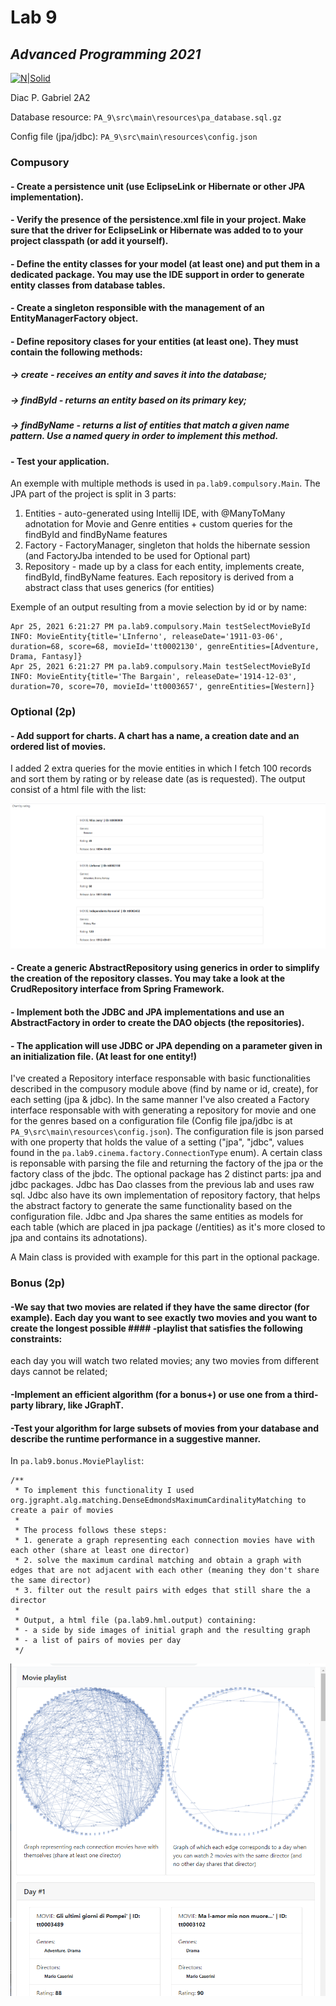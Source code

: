 
# Lab 9
## _Advanced Programming 2021_
[![N|Solid](https://plati-taxe.uaic.ro/img/logo-retina1.png)](https://www.info.uaic.ro/)

Diac P. Gabriel
2A2

Database resource: `PA_9\src\main\resources\pa_database.sql.gz`

Config file (jpa/jdbc): `PA_9\src\main\resources\config.json`

### Compusory

#### - Create a persistence unit (use EclipseLink or Hibernate or other JPA implementation).
#### - Verify the presence of the persistence.xml file in your project. Make sure that the driver for EclipseLink or Hibernate was added to to your project classpath (or add it yourself).
#### - Define the entity classes for your model (at least one) and put them in a dedicated package. You may use the IDE support in order to generate entity classes from database tables.
#### - Create a singleton responsible with the management of an EntityManagerFactory object.
#### - Define repository clases for your entities (at least one). They must contain the following methods:
##### -> create - receives an entity and saves it into the database;
##### -> findById - returns an entity based on its primary key;
##### -> findByName - returns a list of entities that match a given name pattern. Use a named query in order to implement this method.
#### - Test your application.

   An exemple with multiple methods is used in `pa.lab9.compulsory.Main`. The JPA part of the project is split in 3 parts: 
   1. Entities - auto-generated using Intellij IDE, with @ManyToMany adnotation for Movie and Genre entities + custom queries for the findById and findByName features
   2. Factory - FactoryManager, singleton that holds the hibernate session (and FactoryJba intended to be used for Optional part)
   3. Repository - made up by a class for each entity, implements create, findById, findByName features. Each repository is derived from a abstract class that uses generics (for entities)

   Exemple of an output resulting from a movie selection by id or by name:
   
````
Apr 25, 2021 6:21:27 PM pa.lab9.compulsory.Main testSelectMovieById
INFO: MovieEntity{title='LInferno', releaseDate='1911-03-06', duration=68, score=68, movieId='tt0002130', genreEntities=[Adventure, Drama, Fantasy]}
Apr 25, 2021 6:21:27 PM pa.lab9.compulsory.Main testSelectMovieById
INFO: MovieEntity{title='The Bargain', releaseDate='1914-12-03', duration=70, score=70, movieId='tt0003657', genreEntities=[Western]}
 ````
 
 ### Optional (2p)

#### - Add support for charts. A chart has a name, a creation date and an ordered list of movies.
   I added 2 extra queries for the movie entities in which I fetch 100 records and sort them by rating or by release date (as is requested). The output consist of a html file with the list:
   
  [![N|Solid](https://github.com/gabidiac11/programare-avansata/blob/main/PA_9/optional-chart-output.png)](https://github.com/gabidiac11/programare-avansata/blob/main/PA_9/optional-chart-output.png)
  
#### - Create a generic AbstractRepository using generics in order to simplify the creation of the repository classes. You may take a look at the CrudRepository interface from Spring Framework.
#### - Implement both the JDBC and JPA implementations and use an AbstractFactory in order to create the DAO objects (the repositories).
#### - The application will use JDBC or JPA depending on a parameter given in an initialization file. (At least for one entity!)
   I've created a Repository<T> interface responsable with basic functionalities described in the compusory module above (find by name or id, create), for each setting (jpa & jdbc). In the same manner I've also created a Factory interface responsable with with generating a repository for movie and one for the genres based on a configuration file (Config file jpa/jdbc is at `PA_9\src\main\resources\config.json`). The configuration file is json parsed with one property that holds the value of a setting ("jpa", "jdbc", values found in the `pa.lab9.cinema.factory.ConnectionType` enum). A certain class is reponsable with parsing the file and returning the factory of the jpa or the factory class of the jbdc.
   The optional package has 2 distinct parts: jpa and jdbc packages. Jdbc has Dao classes from the previous lab and uses raw sql. Jdbc also have its own implementation of repository factory, that helps the abstract factory to generate the same functionality based on the configuration file. Jdbc and Jpa shares the same entities as models for each table (which are placed in jpa package (/entities) as it's more closed to jpa and contains its adnotations).
   
   A Main class is provided with example for this part in the optional package.
   
   
 ### Bonus (2p) 

#### -We say that two movies are related if they have the same director (for example). Each day you want to see exactly two movies and you want to create the longest possible #### -playlist that satisfies the following constraints:
each day you will watch two related movies;
any two movies from different days cannot be related;
#### -Implement an efficient algorithm (for a bonus+) or use one from a third-party library, like JGraphT.
#### -Test your algorithm for large subsets of movies from your database and describe the runtime performance in a suggestive manner.
   In `pa.lab9.bonus.MoviePlaylist`:
````
/**
 * To implement this functionality I used org.jgrapht.alg.matching.DenseEdmondsMaximumCardinalityMatching to create a pair of movies
 *
 * The process follows these steps:
 * 1. generate a graph representing each connection movies have with each other (share at least one director)
 * 2. solve the maximum cardinal matching and obtain a graph with edges that are not adjacent with each other (meaning they don't share the same director)
 * 3. filter out the result pairs with edges that still share the a director
 *
 * Output, a html file (pa.lab9.hml.output) containing:
 * - a side by side images of initial graph and the resulting graph
 * - a list of pairs of movies per day
 */
````

  [![N|Solid](https://github.com/gabidiac11/programare-avansata/blob/main/PA_9/bonus-output.PNG)](https://github.com/gabidiac11/programare-avansata/blob/main/PA_9/bonus-output.PNG)

